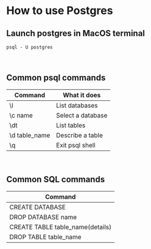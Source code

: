 # How to use Postgres

## Launch postgres in MacOS terminal
```psql - U postgres```

<br />

## Common psql commands
|Command | What it does |
|-------|-----------|
|\l | List databases|
|\c name | Select a database |
|\dt | List tables |
|\d table_name | Describe a table |
|\q | Exit psql shell |

<br />

## Common SQL commands
| Command | 
| --------| 
| CREATE DATABASE | |
| DROP DATABASE name |
| CREATE TABLE table_name(details) |
| DROP TABLE table_name |

<br />
